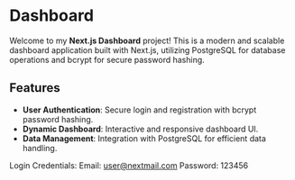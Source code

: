 # Dashboard

Welcome to my **Next.js Dashboard** project! This is a modern and scalable dashboard application built with Next.js, utilizing PostgreSQL for database operations and bcrypt for secure password hashing.

## Features

-   **User Authentication**: Secure login and registration with bcrypt password hashing.
-   **Dynamic Dashboard**: Interactive and responsive dashboard UI.
-   **Data Management**: Integration with PostgreSQL for efficient data handling.

Login Credentials:
Email: user@nextmail.com
Password: 123456
